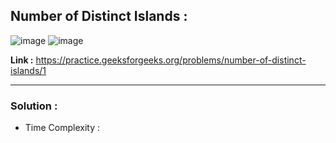 ## Number of Distinct Islands :

![image](https://user-images.githubusercontent.com/23376002/193417930-39c18787-7a26-40de-957b-6291736f979f.png)
![image](https://user-images.githubusercontent.com/23376002/193417944-3f443c45-de9a-4c72-9b92-17c0251b48d3.png)


**Link :** https://practice.geeksforgeeks.org/problems/number-of-distinct-islands/1

--------------------------------------------------------------------------------------------------------------------------------------------------------


### Solution :

- Time Complexity :


